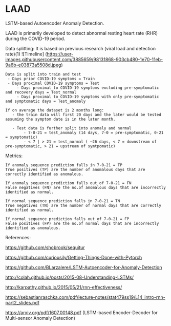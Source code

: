# LAAD
LSTM-based Autoencoder Anomaly Detection. 

LAAD is primarily developed to detect abnormal resting heart rate (RHR) during the COVID-19 period. 

Data splitting: It is based on previous research (viral load and detection rate)(1)
![Timeline] (https://user-images.githubusercontent.com/3885659/98131868-903cb480-1e70-11eb-9a6b-e03873a5508d.jpeg)

    Data is split into train and test
     - Days prior COVID-19 symptoms = Train
     - Days proximal COVID-19 symptoms = Test
         - Days proximal to COVID-19 symptoms excluding pre-symptomatic and recovery days = Test_normal
         - Days proximal to COVID-19 symptoms with only pre-symptomatic and symptomatic days = Test_anomaly

    If on average the dataset is 2 months long:
       - the train data will first 20 days and the later would be tested assuming the symptom date is in the later month. 

       - Test data is further split into anomaly and normal
            - 7-0-21 = test_anomaly (14 days, 7-0 = pre-symptomatic, 0-21 = symptomatic)
            - < 7 | > 21 = test_normal ( ~26 days, < 7 = downstream of pre-symptomatic, > 21 = upstream of symtpomatic)

Metrics:

    If anomaly sequence prediction falls in 7-0-21 = TP
    True positives (TP) are the number of anomalous days that are correctly identified as anomalous.
    
    If anomaly sequence prediction falls out of 7-0-21 = FN
    False negatives (FN) are the no.of anomalous days that are incorrectly identified as normal.
    
    If normal sequence prediction falls in 7-0-21 = TN
    True negatives (TN) are the number of normal days that are correctly identified as normal.
    
    If normal sequence prediction falls out of 7-0-21 = FP
    False positives (FP) are the no.of normal days that are incorrectly identified as anomalous. 


References:

https://github.com/shobrook/sequitur

https://github.com/curiousily/Getting-Things-Done-with-Pytorch

https://github.com/BLarzalere/LSTM-Autoencoder-for-Anomaly-Detection

http://colah.github.io/posts/2015-08-Understanding-LSTMs/

http://karpathy.github.io/2015/05/21/rnn-effectiveness/

https://sebastianraschka.com/pdf/lecture-notes/stat479ss19/L14_intro-rnn-part2_slides.pdf

https://arxiv.org/pdf/1607.00148.pdf (LSTM-based Encoder-Decoder for Multi-sensor Anomaly Detection)
